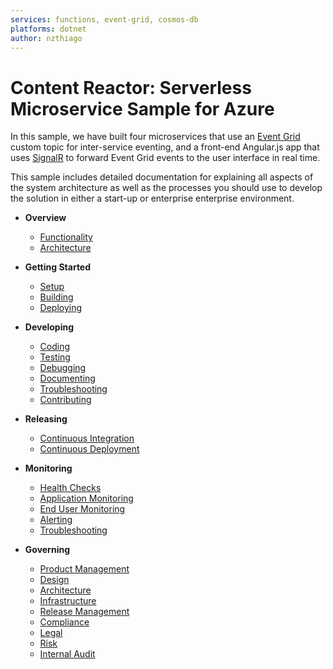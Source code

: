 ```yaml
---
services: functions, event-grid, cosmos-db
platforms: dotnet
author: nzthiago
---
```


# Content Reactor: Serverless Microservice Sample for Azure

In this sample, we have built four microservices that use an [Event Grid](https://docs.microsoft.com/en-us/azure/event-grid/overview) custom topic for inter-service eventing, and a front-end Angular.js app that uses [SignalR](https://www.asp.net/signalr) to forward Event Grid events to the user interface in real time.

This sample includes detailed documentation for explaining
all aspects of the system architecture as well as the processes you should use to develop the solution in either a start-up or enterprise enterprise environment.

* **Overview**
    * [Functionality](/_docs/overview/functionality.md)
    * [Architecture](/_docs/overview/architecture.md)

* **Getting Started**
    * [Setup](/_docs/developing/setup.md)
    * [Building](/_docs/developing/building.md)
    * [Deploying](/_docs/developing/deploying.md)


* **Developing**
    * [Coding](/_docs/developing/coding.md)
    * [Testing](/_docs/developing/testing.md)
    * [Debugging](/_docs/developing/debugging.md)
    * [Documenting](/_docs/developing/documenting.md)
    * [Troubleshooting](/_docs/monitoring/troubleshooting.md)
    * [Contributing](/_docs/monitoring/contributing.md)

* **Releasing**
    * [Continuous Integration](/_docs/releasing/continuous-integration.md)
    * [Continuous Deployment](/_docs/releasing/continuous-deployment.md)

* **Monitoring**
    * [Health Checks](/_docs/monitoring/health-checks.md)
    * [Application Monitoring](/_docs/monitoring/application-monitoring.md)
    * [End User Monitoring](/_docs/monitoring/end-user-monitoring.md)
    * [Alerting](/_docs/monitoring/alerting.md)
    * [Troubleshooting](/_docs/monitoring/troubleshooting.md)

* **Governing**
    * [Product Management](/_docs/governing/product-management.md)
    * [Design](/_docs/governing/design.md)
    * [Architecture](/_docs/governing/architecture.md)
    * [Infrastructure](/_docs/governing/infrastructure.md)
    * [Release Management](/_docs/governing/pipeline.md)
    * [Compliance](/_docs/governing/compliance.md)
    * [Legal](/_docs/governing/legal.md)
    * [Risk](/_docs/governing/risk.md)
    * [Internal Audit](/_docs/governing/internal-audit.md)
